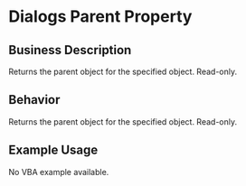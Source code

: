 # Dialogs Parent Property

## Business Description
Returns the parent object for the specified object. Read-only.

## Behavior
Returns the parent object for the specified object. Read-only.

## Example Usage
No VBA example available.
